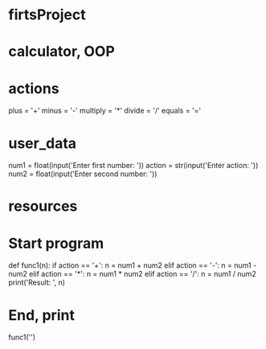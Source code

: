 # firtsProject
# calculator, OOP


# actions
plus = '+'
minus = '-'
multiply = '*'
divide = '/'
equals = '='

# user_data
num1 = float(input('Enter first number: '))
action = str(input('Enter action: '))
num2 = float(input('Enter second number: '))

# resources


# Start program
def func1(n):
    if action == '+':
        n = num1 + num2
    elif action == '-':
        n = num1 - num2
    elif action == '*':
        n = num1 * num2
    elif action == '/':
        n = num1 / num2
    print('Result: ', n)


# End, print
func1('')
